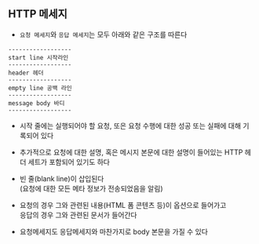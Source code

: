 ## HTTP 메세지

- `요청 메세지`와 `응답 메세지`는 모두 아래와 같은 구조를 따른다

```
------------------
start line 시작라인
------------------
header 헤더
------------------
empty line 공백 라인
------------------
message body 바디
------------------
```

- 시작 줄에는 실행되어야 할 요청, 또은 요청 수행에 대한 성공 또는 실패에 대해 기록되어 있다

- 추가적으로 요청에 대한 설명, 혹은 메시지 본문에 대한 설명이 들어있는 HTTP 헤더 세트가 포함되어 있기도 하다

- 빈 줄(blank line)이 삽입된다  
  (요청에 대한 모든 메타 정보가 전송되었음을 알림)

- 요청의 경우 그와 관련된 내용(HTML 폼 콘텐츠 등)이 옵션으로 들어가고  
  응답의 경우 그와 관련된 문서가 들어간다

- 요청메세지도 응답메세지와 마찬가지로 body 본문을 가질 수 있다
